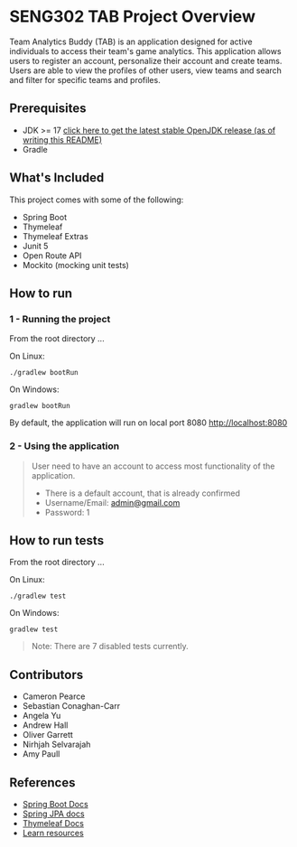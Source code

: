 # SENG302 TAB Project Overview
Team Analytics Buddy (TAB) is an application designed for active individuals to access their team's game analytics. This application allows users to register an account, personalize their account and create teams. Users are able to view the profiles of other users, view teams and search and filter for specific teams and profiles. 

## Prerequisites
- JDK >= 17 [click here to get the latest stable OpenJDK release (as of writing this README)](https://jdk.java.net/18/)
- Gradle

## What's Included
This project comes with some of the following:

- Spring Boot
- Thymeleaf
- Thymeleaf Extras
- Junit 5
- Open Route API
- Mockito (mocking unit tests)

## How to run
### 1 - Running the project
From the root directory ...

On Linux:
```
./gradlew bootRun
```

On Windows:
```
gradlew bootRun
```
 

By default, the application will run on local port 8080 [http://localhost:8080](http://localhost:8080)

### 2 - Using the application
> User need to have an account to access most functionality of the application.
> - There is a default account, that is already confirmed
> - Username/Email: admin@gmail.com
> - Password: 1

## How to run tests
From the root directory ...

On Linux:
```
./gradlew test
```

On Windows:
```
gradlew test
```
>Note: There are 7 disabled tests currently. 

## Contributors
- Cameron Pearce
- Sebastian Conaghan-Carr
- Angela Yu
- Andrew Hall
- Oliver Garrett
- Nirhjah Selvarajah
- Amy Paull

## References

- [Spring Boot Docs](https://docs.spring.io/spring-boot/docs/current/reference/htmlsingle/)
- [Spring JPA docs](https://docs.spring.io/spring-data/jpa/docs/current/reference/html/)
- [Thymeleaf Docs](https://www.thymeleaf.org/documentation.html)
- [Learn resources](https://learn.canterbury.ac.nz/course/view.php?id=17797&section=8)
